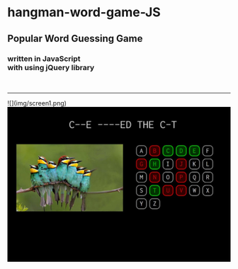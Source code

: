 # hangman-word-game-JS

<h2>Popular Word Guessing Game</h2>
<h3>written in <strong>JavaScript</strong> <br/>
with using <strong>jQuery</strong> library</h3>
<br>
<hr>
![](img/screen1.png)
<img src="img/screen1.jpg">

